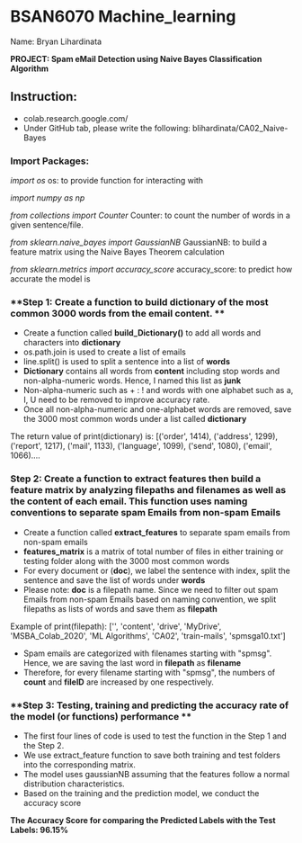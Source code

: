 # BSAN6070 Machine_learning
Name: Bryan Lihardinata

**PROJECT: Spam eMail Detection using Naive Bayes Classification Algorithm**

## **Instruction:**
- colab.research.google.com/
- Under GitHub tab, please write the following: blihardinata/CA02_Naive-Bayes

### **Import Packages:**
*import os*
os: to provide function for interacting with 

*import numpy as np*

*from collections import Counter*
Counter: to count the number of words in a given sentence/file.

*from sklearn.naive_bayes import GaussianNB*
GaussianNB: to build a feature matrix using the Naive Bayes Theorem calculation

*from sklearn.metrics import accuracy_score*
accuracy_score: to predict how accurate the model is

### **Step 1: Create a function to build dictionary of the most common 3000 words from the email content. **
- Create a function called **build_Dictionary()** to add all words and characters into **dictionary**
- os.path.join is used to create a list of emails
- line.split() is used to split a sentence into a list of **words**
- **Dictionary** contains all words from **content** including stop words and non-alpha-numeric words. Hence, I named this list as **junk**
- Non-alpha-numeric such as + : ! and words with one alphabet such as a, I, U need to be removed to improve accuracy rate.  
- Once all non-alpha-numeric and one-alphabet words are removed, save the 3000 most common words under a list called **dictionary**

The return value of print(dictionary) is:
[('order', 1414), ('address', 1299), ('report', 1217), ('mail', 1133), ('language', 1099), ('send', 1080), ('email', 1066)....

### **Step 2: Create a function to extract features then build a feature matrix by analyzing filepaths and filenames as well as the content of each email. This function uses naming conventions to separate spam Emails from non-spam Emails** 
- Create a function called **extract_features** to separate spam emails from non-spam emails 
- **features_matrix** is a matrix of total number of files in either training or testing folder along with the 3000 most common words
- For every document or (**doc**), we label the sentence with index, split the sentence and save the list of words under **words**
- Please note: **doc** is a filepath name. Since we need to filter out spam Emails from non-spam Emails based on naming convention, we split filepaths as lists of words and save them as **filepath**

Example of print(filepath): ['', 'content', 'drive', 'MyDrive', 'MSBA_Colab_2020', 'ML Algorithms', 'CA02', 'train-mails', 'spmsga10.txt']

- Spam emails are categorized with filenames starting with "spmsg". Hence, we are saving the last word in **filepath** as **filename**
- Therefore, for every filename starting with "spmsg", the numbers of **count** and **fileID** are increased by one respectively. 


### **Step 3: Testing, training and predicting the accuracy rate of the model (or functions) performance ** 
- The first four lines of code is used to test the function in the Step 1 and the Step 2. 
- We use extract_feature function to save both training and test folders into the corresponding matrix. 
- The model uses gaussianNB assuming that the features follow a normal distribution characteristics.
- Based on the training and the prediction model, we conduct the accuracy score

**The Accuracy Score for comparing the Predicted Labels with the Test Labels: 96.15%**
